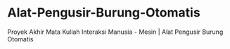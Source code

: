 # Alat-Pengusir-Burung-Otomatis
Proyek Akhir Mata Kuliah Interaksi Manusia - Mesin | Alat Pengusir Burung Otomatis
